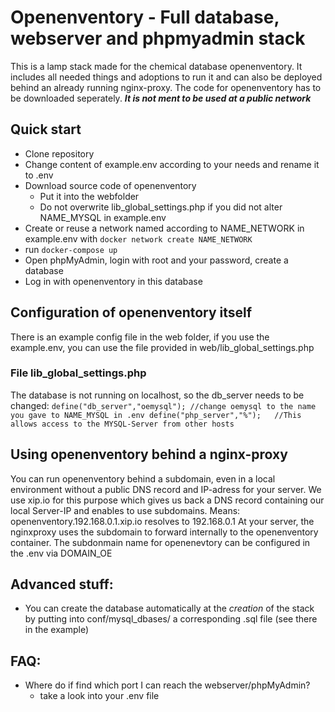 # Openenventory - Full database, webserver and phpmyadmin stack

This is a lamp stack made for the chemical database openenventory.
It includes all needed things and adoptions to run it and can also be deployed behind an already running nginx-proxy.
The code for openenventory has to be downloaded seperately.
***It is not ment to be used at a public network***

## Quick start
* Clone repository
* Change content of example.env according to your needs and rename it to .env
* Download source code of openenventory
	* Put it into the webfolder
	* Do not overwrite lib_global_settings.php if you did not alter NAME_MYSQL in example.env
* Create or reuse a network named according to NAME_NETWORK in example.env with `docker network create NAME_NETWORK`
* run `docker-compose up`
* Open phpMyAdmin, login with root and your password, create a database
* Log in with openenventory in this database


## Configuration of openenventory itself
There is an example config file in the web folder, if you use the example.env, 
you can use the file provided in web/lib_global_settings.php
### File lib_global_settings.php
The database is not running on localhost, so the db_server needs to be changed:
`
define("db_server","oemysql"); //change oemysql to the name you gave to NAME_MYSQL in .env
define("php_server","%"); 	//This allows access to the MYSQL-Server from other hosts
`

## Using openenventory behind a nginx-proxy
You can run openenventory behind a subdomain, even in a local environment without a public DNS record and IP-adress for your server.
We use xip.io for this purpose which gives us back a DNS record containing our local Server-IP and enables to use subdomains.
Means: openenventory.192.168.0.1.xip.io resolves to 192.168.0.1
At your server, the nginxproxy uses the subdomain to forward internally to the openenventory container.
The subdonmain name for openenevtory can be configured in the .env via DOMAIN_OE

## Advanced stuff:
* You can create the database automatically at the _creation_ of the stack by putting into conf/mysql_dbases/ a corresponding .sql file (see there in the example)

## FAQ:
* Where do if find which port I can reach the webserver/phpMyAdmin?
	* take a look into your .env file



